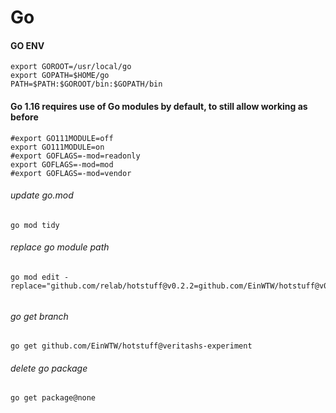 # Go

#### GO ENV
```
export GOROOT=/usr/local/go
export GOPATH=$HOME/go
PATH=$PATH:$GOROOT/bin:$GOPATH/bin
```


#### Go 1.16 requires use of Go modules by default, to still allow working as before
```
#export GO111MODULE=off
export GO111MODULE=on
#export GOFLAGS=-mod=readonly
export GOFLAGS=-mod=mod
#export GOFLAGS=-mod=vendor
```



###### update go.mod

```
go mod tidy
```



###### replace go module path

```golang
go mod edit -replace="github.com/relab/hotstuff@v0.2.2=github.com/EinWTW/hotstuff@v0.2.2"
```

###### 

###### go get branch

```
go get github.com/EinWTW/hotstuff@veritashs-experiment
```



###### delete go package

```
go get package@none
```





